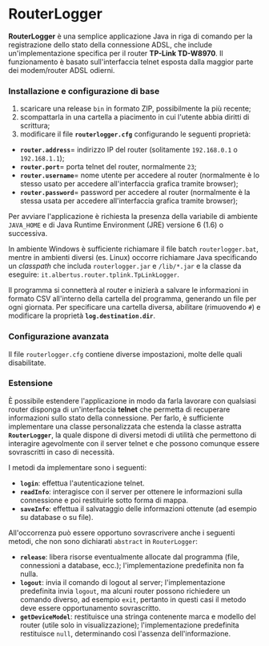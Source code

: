 RouterLogger
============

**RouterLogger** &egrave; una semplice applicazione Java in riga di comando per la registrazione dello stato della connessione ADSL, che include un'implementazione specifica per il router **TP-Link TD-W8970**. Il funzionamento &egrave; basato sull'interfaccia telnet esposta dalla maggior parte dei modem/router ADSL odierni.

### Installazione e configurazione di base

1. scaricare una release <code>bin</code> in formato ZIP, possibilmente la pi&ugrave; recente;
2. scompattarla in una cartella a piacimento in cui l'utente abbia diritti di scrittura;
3. modificare il file <code>**routerlogger.cfg**</code> configurando le seguenti propriet&agrave;:
  * <code>**router.address**</code>= indirizzo IP del router (solitamente <code>192.168.0.1</code> o <code>192.168.1.1</code>);
  * <code>**router.port**</code>= porta telnet del router, normalmente <code>23</code>;
  * <code>**router.username**</code>= nome utente per accedere al router (normalmente &egrave; lo stesso usato per accedere all'interfaccia grafica tramite browser);
  * <code>**router.password**</code>= password per accedere al router (normalmente &egrave; la stessa usata per accedere all'interfaccia grafica tramite browser);

Per avviare l'applicazione &egrave; richiesta la presenza della variabile di ambiente <code>JAVA_HOME</code> e di Java Runtime Environment (JRE) versione 6 (1.6) o successiva.

In ambiente Windows &egrave; sufficiente richiamare il file batch <code>routerlogger.bat</code>, mentre in ambienti diversi (es. Linux) occorre richiamare Java specificando un *classpath* che includa <code>routerlogger.jar</code> e <code>/lib/*.jar</code> e la classe da eseguire: <code>it.albertus.router.tplink.TpLinkLogger</code>.

Il programma si connetter&agrave; al router e inizier&agrave; a salvare le informazioni in formato CSV all'interno della cartella del programma, generando un file per ogni giornata. Per specificare una cartella diversa, abilitare (rimuovendo <code>#</code>) e modificare la propriet&agrave; <code>**log.destination.dir**</code>.

### Configurazione avanzata

Il file <code>routerlogger.cfg</code> contiene diverse impostazioni, molte delle quali disabilitate.

### Estensione

&Egrave; possibile estendere l'applicazione in modo da farla lavorare con qualsiasi router disponga di un'interfaccia **telnet** che permetta di recuperare informazioni sullo stato della connessione. Per farlo, &egrave; sufficiente implementare una classe personalizzata che estenda la classe astratta <code>**RouterLogger**</code>, la quale dispone di diversi metodi di utilit&agrave; che permettono di interagire agevolmente con il server telnet e che possono comunque essere sovrascritti in caso di necessit&agrave;.

I metodi da implementare sono i seguenti:
* <code>**login**</code>: effettua l'autenticazione telnet.
* <code>**readInfo**</code>: interagisce con il server per ottenere le informazioni sulla connessione e poi restituirle sotto forma di mappa.
* <code>**saveInfo**</code>: effettua il salvataggio delle informazioni ottenute (ad esempio su database o su file).

All'occorrenza pu&ograve; essere opportuno sovrascrivere anche i seguenti metodi, che non sono dichiarati <code>abstract</code> in <code>RouterLogger</code>:
* <code>**release**</code>: libera risorse eventualmente allocate dal programma (file, connessioni a database, ecc.); l'implementazione predefinita non fa nulla.
* <code>**logout**</code>: invia il comando di logout al server; l'implementazione predefinita invia <code>logout</code>, ma alcuni router possono richiedere un comando diverso, ad esempio <code>exit</code>, pertanto in questi casi il metodo deve essere opportunamento sovrascritto.
* <code>**getDeviceModel**</code>: restituisce una stringa contenente marca e modello del router (utile solo in visualizzazione); l'implementazione predefinita restituisce <code>null</code>, determinando cos&igrave; l'assenza dell'informazione.
